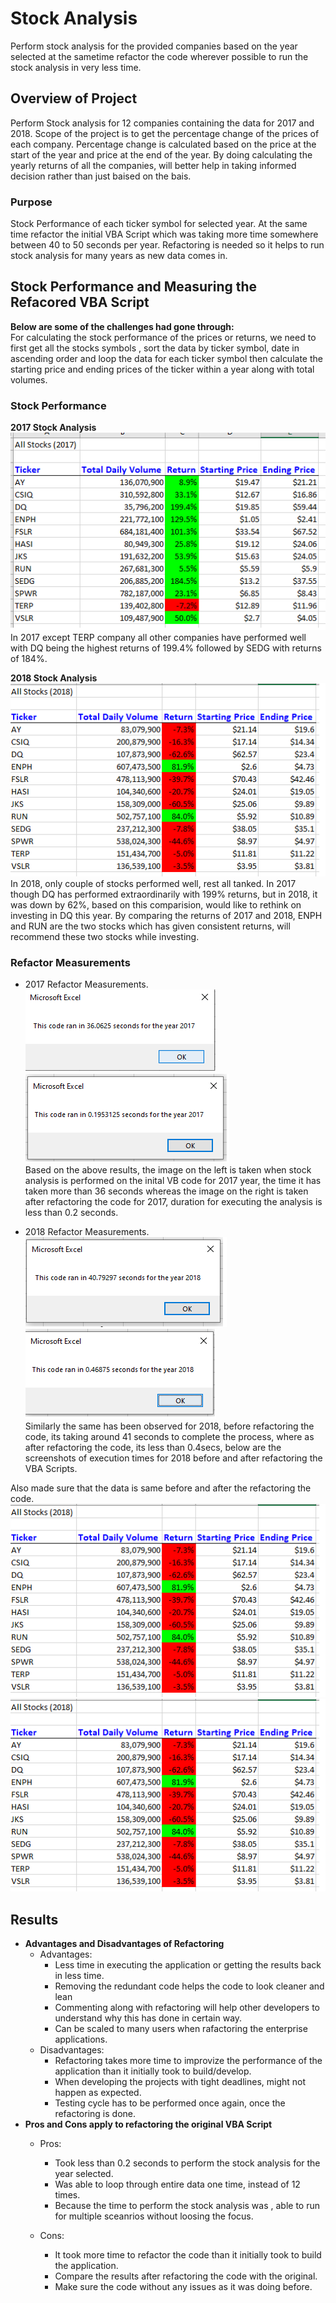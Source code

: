 # Stock Analysis

Perform stock analysis for the provided companies based on the year selected at the sametime refactor the code wherever possible to run the stock analysis in very less time.

## Overview of Project
Perform Stock analysis for 12 companies containing the data for 2017 and 2018. Scope of the project is to get the percentage change of the prices of each company. Percentage change is calculated based on the price at the start of the year and price at the end of the year. By doing calculating the yearly returns of all the companies, will better help in taking informed decision rather than just baised on the bais.

### Purpose
Stock Performance of each ticker symbol for selected year. At the same time refactor the initial VBA Script which was taking more time somewhere between 40 to 50 seconds per year. Refactoring is needed so it helps to run stock analysis for many years as new data comes in.

## Stock Performance and Measuring the Refacored VBA Script
<b> Below are some of the challenges had gone through: </b> <br/>
For calculating the stock performance of the prices or returns, we need to first get all the stocks symbols , sort the data by ticker symbol, date in ascending order and loop the data for each ticker symbol then calculate the starting price and ending prices of the ticker within a year along with total volumes.

### Stock Performance
<b> 2017 Stock Analysis</b> <br/>
     ![2017_StockPerformance](/resources/2017_StockPerformance.png) <br/>
In 2017 except TERP company all other companies have performed well with DQ being the highest returns of 199.4% followed by SEDG with returns of 184%. <br/>

<b> 2018 Stock Analysis</b> <br/>
![2018_StockPerformance](/resources/2018_StockPerformance.png)<br/>
In 2018, only couple of stocks performed well, rest all tanked. In 2017 though DQ has performed extraordinarily with 199% returns, but in 2018, it was down by 62%, based on this comparision, would like to rethink on investing in DQ this year. By comparing the returns of 2017 and 2018, ENPH and RUN are the two stocks which has given consistent returns, will recommend these two stocks while investing.

### Refactor Measurements
   * 2017 Refactor Measurements.
   ![2017_BeforeRefactoring](/resources/2017_BeforeRefactoring.png)  ![VBA_Challenge_2017](/resources/VBA_Challenge_2017.png) </br>
   Based on the above results, the image on the left is taken when stock analysis is performed on the inital VB code for 2017 year, the time it has taken more than 36 seconds 
   whereas the image on the right is taken after refactoring the code for 2017, duration for executing the analysis is less than 0.2 seconds.
   
   * 2018 Refactor Measurements.
     ![2018_BeforeRefactoring](/resources/2018_BeforeRefactoring.png)  ![VBA_Challenge_2018](/resources/VBA_Challenge_2018.png) <br/>
     Similarly the same has been observed for 2018, before refactoring the code, its taking around 41 seconds to complete the process, where as after refactoring the code, 
     its less than 0.4secs, below are the screenshots of execution times for 2018 before and after refactoring the VBA Scripts. <br/>

Also made sure that the data is same before and after the refactoring the code.
![2017_StockPerformance](/resources/2018_StockPerformance.png) ![2018_StockPerformance](/resources/2018_StockPerformance.png) <br/>

## Results
- <b>Advantages and Disadvantages of Refactoring</b> <br/>
   * Advantages: <br/>
      * Less time in executing the application or getting the results back in less time.
      * Removing the redundant code helps the code to look cleaner and lean
      * Commenting along with refactoring will help other developers to understand why this has done in certain way.
      * Can be scaled to many users when rafactoring the enterprise applications.
    * Disadvantages: <br/>
      * Refactoring takes more time to improvize the performance of the application than it initially took to build/develop.
      * When developing the projects with tight deadlines, might not happen as expected.
      * Testing cycle has to be performed once again, once the refactoring is done.
- <b>Pros and Cons apply to refactoring the original VBA Script</b> <br/>   
    * Pros: <br/>
      * Took less than 0.2 seconds to perform the stock analysis for the year selected.
      * Was able to loop through entire data one time, instead of 12 times.
      * Because the time to perform the stock analysis was , able to run for multiple sceanrios without loosing the focus.
      
    * Cons:  <br/>
      * It took more time to refactor the code than it initially took to build the application.
      * Compare the results after refactoring the code with the original.
      * Make sure the code without any issues as it was doing before.
      
      
      
  




